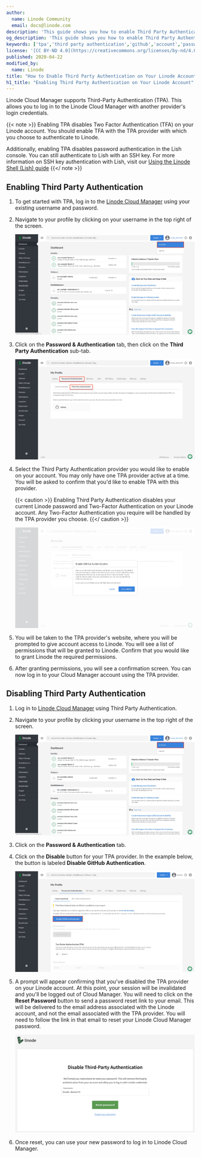 ```yaml
---
author:
  name: Linode Community
  email: docs@linode.com
description: 'This guide shows you how to enable Third Party Authentication (TPA) for your Linode account, allowing you to log in to Linode Cloud Manager with third party credentials.'
og_description: 'This guide shows you how to enable Third Party Authentication (TPA) for your Linode account, allowing you to log in to Linode Cloud Manager with third party credentials.'
keywords: ['tpa','third party authentication','github','account','password']
license: '[CC BY-ND 4.0](https://creativecommons.org/licenses/by-nd/4.0)'
published: 2020-04-22
modified_by:
  name: Linode
title: "How to Enable Third Party Authentication on Your Linode Account"
h1_title: "Enabling Third Party Authentication on Your Linode Account"
---
```


Linode Cloud Manager supports Third-Party Authentication (TPA). This allows you to log in to the Linode Cloud Manager with another provider's login credentials.

{{< note >}}
Enabling TPA disables Two Factor Authentication (TFA) on your Linode account. You should enable TFA with the TPA provider with which you choose to authenticate to Linode.

Additionally, enabling TPA disables password authentication in the Lish console. You can still authenticate to Lish with an SSH key. For more information on SSH key authentication with Lish, visit our [Using the Linode Shell (Lish) guide](/docs/platform/manager/using-the-linode-shell-lish/#add-your-public-key)
{{</ note >}}

## Enabling Third Party Authentication

1.  To get started with TPA, log in to the [Linode Cloud Manager](https://cloud.linode.com) using your existing username and password.

1.  Navigate to your profile by clicking on your username in the top right of the screen.

    ![Navigate to your profile by clicking on your username in the top right of the screen](view-profile.png)

1.  Click on the **Password & Authentication** tab, then click on the **Third Party Authentication** sub-tab.

    ![Navigate to the Password & Authentication tab, then the Third Party Authentication tab](navigate-to-tpa.png)

1.  Select the Third Party Authentication provider you would like to enable on your account. You may only have one TPA provider active at a time. You will be asked to confirm that you'd like to enable TPA with this provider.

    {{< caution >}}
Enabling Third Party Authentication disables your current Linode password and Two-Factor Authentication on your Linode account. Any Two-Factor Authentication you require will be handled by the TPA provider you choose.
{{</ caution >}}

    ![Enable Third Party Authentication.](enable-tpa-confirmation.png)

1.  You will be taken to the TPA provider's website, where you will be prompted to give account access to Linode. You will see a list of permissions that will be granted to Linode. Confirm that you would like to grant Linode the required permissions.

1.  After granting permissions, you will see a confirmation screen. You can now log in to your Cloud Manager account using the TPA provider.

## Disabling Third Party Authentication

1.  Log in to [Linode Cloud Manager](https://cloud.linode.com) using Third Party Authentication.

1.  Navigate to your profile by clicking your username in the top right of the screen.

    ![Navigate to your profile by clicking on your username in the top right of the screen](view-profile.png)

1.  Click on the **Password & Authentication** tab.

1.  Click on the **Disable** button for your TPA provider. In the example below, the button is labeled **Disable GitHub Authentication**.

    ![Disable a Third Party Authentication provider.](disable-tpa-login.png)

1.  A prompt will appear confirming that you've disabled the TPA provider on your Linode account. At this point, your session will be invalidated and you'll be logged out of Cloud Manager. You will need to click on the **Reset Password** button to send a password reset link to your email. This will be delivered to the email address associated with the Linode account, and not the email associated with the TPA provider. You will need to follow the link in that email to reset your Linode Cloud Manager password.

    ![Send password reset email.](confirm-disable-tpa.png)

1.  Once reset, you can use your new password to log in to Linode Cloud Manager.
